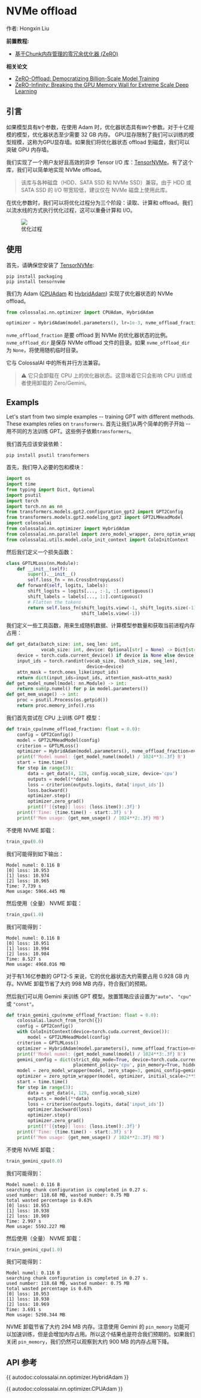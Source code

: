 # NVMe offload

作者: Hongxin Liu

**前置教程:**
- [基于Chunk内存管理的零冗余优化器 (ZeRO)](../features/zero_with_chunk.md)

**相关论文**

- [ZeRO-Offload: Democratizing Billion-Scale Model Training](https://arxiv.org/abs/2101.06840)
- [ZeRO-Infinity: Breaking the GPU Memory Wall for Extreme Scale Deep Learning](https://arxiv.org/abs/2104.07857)
## 引言

如果模型具有`N`个参数，在使用 Adam 时，优化器状态具有`8N`个参数。对于十亿规模的模型，优化器状态至少需要 32 GB 内存。 GPU显存限制了我们可以训练的模型规模，这称为GPU显存墙。如果我们将优化器状态 offload 到磁盘，我们可以突破 GPU 内存墙。

我们实现了一个用户友好且高效的异步 Tensor I/O 库：[TensorNVMe](https://github.com/hpcaitech/TensorNVMe)。有了这个库，我们可以简单地实现 NVMe offload。

> 该库与各种磁盘（HDD、SATA SSD 和 NVMe SSD）兼容。由于 HDD 或 SATA SSD 的 I/O 带宽较低，建议仅在 NVMe 磁盘上使用此库。

在优化参数时，我们可以将优化过程分为三个阶段：读取、计算和 offload。我们以流水线的方式执行优化过程，这可以重叠计算和 I/O。

<figure style={{textAlign: "center"}}>
<img src="https://s2.loli.net/2022/08/16/CvRnowrsNyB4hza.jpg"/>
<figcaption>优化过程</figcaption>
</figure>


## 使用

首先，请确保您安装了 [TensorNVMe](https://github.com/hpcaitech/TensorNVMe):

```shell
pip install packaging
pip install tensornvme
```

我们为 Adam ([CPUAdam](https://colossalai.readthedocs.io/en/latest/colossalai/colossalai.nn.optimizer.cpu_adam.html) 和 [HybridAdam](https://colossalai.readthedocs.io/en/latest/colossalai/colossalai.nn.optimizer.hybrid_adam.html)) 实现了优化器状态的 NVMe offload。

<!--- doc-test-ignore-start -->

```python
from colossalai.nn.optimizer import CPUAdam, HybridAdam

optimizer = HybridAdam(model.parameters(), lr=1e-3, nvme_offload_fraction=1.0, nvme_offload_dir='./')
```

<!--- doc-test-ignore-end -->

`nvme_offload_fraction` 是要 offload 到 NVMe 的优化器状态的比例。 `nvme_offload_dir` 是保存 NVMe offload 文件的目录。如果 `nvme_offload_dir` 为 `None`，将使用随机临时目录。

它与 ColossalAI 中的所有并行方法兼容。


> ⚠ 它只会卸载在 CPU 上的优化器状态。这意味着它只会影响 CPU 训练或者使用卸载的 Zero/Gemini。

## Exampls

Let's start from two simple examples -- training GPT with different methods. These examples relies on `transformers`.
首先让我们从两个简单的例子开始 -- 用不同的方法训练 GPT。这些例子依赖`transformers`。

我们首先应该安装依赖：

```shell
pip install psutil transformers
```

首先，我们导入必要的包和模块：

```python
import os
import time
from typing import Dict, Optional
import psutil
import torch
import torch.nn as nn
from transformers.models.gpt2.configuration_gpt2 import GPT2Config
from transformers.models.gpt2.modeling_gpt2 import GPT2LMHeadModel
import colossalai
from colossalai.nn.optimizer import HybridAdam
from colossalai.nn.parallel import zero_model_wrapper, zero_optim_wrapper
from colossalai.utils.model.colo_init_context import ColoInitContext
```

然后我们定义一个损失函数：

```python
class GPTLMLoss(nn.Module):
    def __init__(self):
        super().__init__()
        self.loss_fn = nn.CrossEntropyLoss()
    def forward(self, logits, labels):
        shift_logits = logits[..., :-1, :].contiguous()
        shift_labels = labels[..., 1:].contiguous()
        # Flatten the tokens
        return self.loss_fn(shift_logits.view(-1, shift_logits.size(-1)),
                            shift_labels.view(-1))
```

我们定义一些工具函数，用来生成随机数据、计算模型参数量和获取当前进程内存占用：

```python
def get_data(batch_size: int, seq_len: int,
             vocab_size: int, device: Optional[str] = None) -> Dict[str, torch.Tensor]:
    device = torch.cuda.current_device() if device is None else device
    input_ids = torch.randint(vocab_size, (batch_size, seq_len),
                              device=device)
    attn_mask = torch.ones_like(input_ids)
    return dict(input_ids=input_ids, attention_mask=attn_mask)
def get_model_numel(model: nn.Module) -> int:
    return sum(p.numel() for p in model.parameters())
def get_mem_usage() -> int:
    proc = psutil.Process(os.getpid())
    return proc.memory_info().rss
```

我们首先尝试在 CPU 上训练 GPT 模型：

```python
def train_cpu(nvme_offload_fraction: float = 0.0):
    config = GPT2Config()
    model = GPT2LMHeadModel(config)
    criterion = GPTLMLoss()
    optimizer = HybridAdam(model.parameters(), nvme_offload_fraction=nvme_offload_fraction)
    print(f'Model numel: {get_model_numel(model) / 1024**3:.3f} B')
    start = time.time()
    for step in range(3):
        data = get_data(4, 128, config.vocab_size, device='cpu')
        outputs = model(**data)
        loss = criterion(outputs.logits, data['input_ids'])
        loss.backward()
        optimizer.step()
        optimizer.zero_grad()
        print(f'[{step}] loss: {loss.item():.3f}')
    print(f'Time: {time.time() - start:.3f} s')
    print(f'Mem usage: {get_mem_usage() / 1024**2:.3f} MB')
```

不使用 NVME 卸载：

```python
train_cpu(0.0)
```

我们可能得到如下输出：

```
Model numel: 0.116 B
[0] loss: 10.953
[1] loss: 10.974
[2] loss: 10.965
Time: 7.739 s
Mem usage: 5966.445 MB
```

然后使用（全量） NVME 卸载：

```python
train_cpu(1.0)
```

我们可能得到：

```
Model numel: 0.116 B
[0] loss: 10.951
[1] loss: 10.994
[2] loss: 10.984
Time: 8.527 s
Mem usage: 4968.016 MB
```

对于有1.16亿参数的 GPT2-S 来说，它的优化器状态大约需要占用 0.928 GB 内存。NVME 卸载节省了大约 998 MB 内存，符合我们的预期。

然后我们可以用 Gemini 来训练 GPT 模型。放置策略应该设置为`"auto"`、 `"cpu"` 或 `"const"`。

```python
def train_gemini_cpu(nvme_offload_fraction: float = 0.0):
    colossalai.launch_from_torch({})
    config = GPT2Config()
    with ColoInitContext(device=torch.cuda.current_device()):
        model = GPT2LMHeadModel(config)
    criterion = GPTLMLoss()
    optimizer = HybridAdam(model.parameters(), nvme_offload_fraction=nvme_offload_fraction)
    print(f'Model numel: {get_model_numel(model) / 1024**3:.3f} B')
    gemini_config = dict(strict_ddp_mode=True, device=torch.cuda.current_device(),
                         placement_policy='cpu', pin_memory=True, hidden_dim=config.n_embd)
    model = zero_model_wrapper(model, zero_stage=3, gemini_config=gemini_config)
    optimizer = zero_optim_wrapper(model, optimizer, initial_scale=2**5)
    start = time.time()
    for step in range(3):
        data = get_data(4, 128, config.vocab_size)
        outputs = model(**data)
        loss = criterion(outputs.logits, data['input_ids'])
        optimizer.backward(loss)
        optimizer.step()
        optimizer.zero_grad()
        print(f'[{step}] loss: {loss.item():.3f}')
    print(f'Time: {time.time() - start:.3f} s')
    print(f'Mem usage: {get_mem_usage() / 1024**2:.3f} MB')
```

不使用 NVME 卸载：

```python
train_gemini_cpu(0.0)
```

我们可能得到：

```
Model numel: 0.116 B
searching chunk configuration is completed in 0.27 s.
used number: 118.68 MB, wasted number: 0.75 MB
total wasted percentage is 0.63%
[0] loss: 10.953
[1] loss: 10.938
[2] loss: 10.969
Time: 2.997 s
Mem usage: 5592.227 MB
```

然后使用（全量） NVME 卸载：

```python
train_gemini_cpu(1.0)
```

我们可能得到：

```
Model numel: 0.116 B
searching chunk configuration is completed in 0.27 s.
used number: 118.68 MB, wasted number: 0.75 MB
total wasted percentage is 0.63%
[0] loss: 10.953
[1] loss: 10.938
[2] loss: 10.969
Time: 3.691 s
Mem usage: 5298.344 MB
```

NVME 卸载节省了大约 294 MB 内存。注意使用 Gemini 的 `pin_memory` 功能可以加速训练，但是会增加内存占用。所以这个结果也是符合我们预期的。如果我们关闭 `pin_memory`，我们仍然可以观察到大约 900 MB 的内存占用下降。

## API 参考

{{ autodoc:colossalai.nn.optimizer.HybridAdam }}

{{ autodoc:colossalai.nn.optimizer.CPUAdam }}


<!-- doc-test-command: torchrun --standalone --nproc_per_node=1 nvme_offload.py  -->
